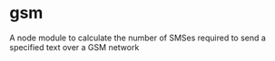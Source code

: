 gsm
===

A node module to calculate the number of SMSes required to send a specified text over a GSM network
